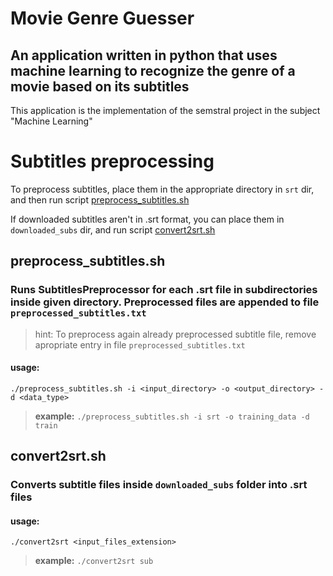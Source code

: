# Movie Genre Guesser
## An application written in python that uses machine learning to recognize the genre of a movie based on its subtitles

This application is the implementation of the semstral project in the subject "Machine Learning"

# Subtitles preprocessing
To preprocess subtitles, place them in the appropriate directory in `srt` dir, and then run script [preprocess_subtitles.sh](https://github.com/naitoramu/ml-project/edit/master/README.md#preprocess_subtitlessh)

If downloaded subtitles aren't in .srt format, you can place them in `downloaded_subs` dir, and run script [convert2srt.sh](https://github.com/naitoramu/ml-project/edit/master/README.md#convert2srtsh)

## preprocess_subtitles.sh
### Runs SubtitlesPreprocessor for each .srt file in subdirectories inside given directory. Preprocessed files are appended to file `preprocessed_subtitles.txt`
> hint: To preprocess again already preprocessed subtitle file, remove apropriate entry in file `preprocessed_subtitles.txt`
#### usage:
`./preprocess_subtitles.sh -i <input_directory> -o <output_directory> -d <data_type>`
> **example:**
`./preprocess_subtitles.sh -i srt -o training_data -d train`


## convert2srt.sh
### Converts subtitle files inside `downloaded_subs` folder into .srt files

#### usage:
`./convert2srt <input_files_extension>`

> **example:**
`./convert2srt sub`
